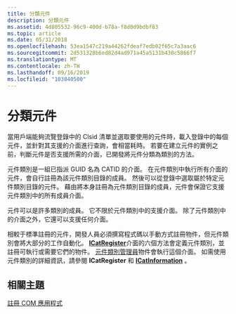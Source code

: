 ```yaml
---
title: 分類元件
description: 分類元件
ms.assetid: 4d805532-96c9-400d-b78a-f8d0d9bdbf83
ms.topic: article
ms.date: 05/31/2018
ms.openlocfilehash: 53ea1547c219a44262fdeaf7edb02f65c7a3aac6
ms.sourcegitcommit: 2d531328b6ed82d4ad971a45a5131b430c5866f7
ms.translationtype: MT
ms.contentlocale: zh-TW
ms.lasthandoff: 09/16/2019
ms.locfileid: "103840500"
---
```

# <a name="classifying-components"></a>分類元件

當用戶端能夠流覽登錄中的 Clsid 清單並選取要使用的元件時，載入登錄中的每個元件，並針對其支援的介面進行查詢，會相當耗時。 若要在建立元件的實例之前，判斷元件是否支援所需的介面，已開發將元件分類為類別的方法。

元件類別是一組已指派 GUID 名為 CATID 的介面。 在元件類別中執行所有介面的元件，會自行註冊為該元件類別目錄的成員。 然後可以從登錄中選取屬於特定元件類別目錄的元件。 藉由將本身註冊為元件類別目錄的成員，元件會保證它支援元件類別中的所有成員介面。

元件可以是許多類別的成員。 它不限於元件類別中的支援介面。 除了元件類別中的介面之外，它還可以支援任何介面。

相較于標準註冊的元件，開發人員必須撰寫程式碼以手動方式註冊物件，但元件類別會將大部分的工作自動化。 [**ICatRegister**](/windows/desktop/api/ComCat/nn-comcat-icatregister)介面的六個方法會定義元件類別，並註冊可執行或需要它們的物件。 [元件類別管理員](the-component-categories-manager.md)物件會執行這個介面。 如需使用元件類別的詳細資訊，請參閱 **ICatRegister** 和 [**ICatInformation**](/windows/desktop/api/ComCat/nn-comcat-icatinformation) 。

## <a name="related-topics"></a>相關主題

<dl> <dt>

[註冊 COM 應用程式](registering-com-applications.md)
</dt> </dl>

 

 




